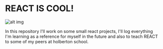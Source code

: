 # REACT IS COOL!

![alt img](https://www.vhv.rs/dpng/d/612-6126558_react-logo-png-react-js-logo-svg-transparent.png)

In this repository I'll work on some small react projects, I'll log everything I'm learning as a reference for myself in the future and also to teach REACT to some of my peers at holberton school.
